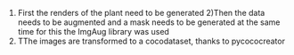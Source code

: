 1) First the renders of the plant need to be generated
2)Then the data needs to be augmented and a mask needs to be generated at the same time for this the ImgAug library was used
3) TThe images are transformed to a cocodataset, thanks to pycococreator

